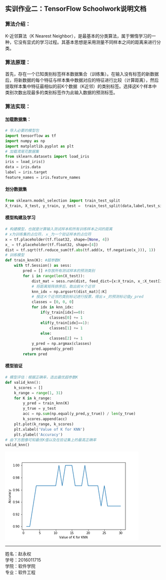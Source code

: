 ## 实训作业二：TensorFlow Schoolwork说明文档

### 算法介绍：

K-近邻算法（K Nearest Neighbor），是最基本的分类算法，属于懒惰学习的一种，它没有显式的学习过程。其基本思想是采用测量不同样本之间的距离来进行分类。 

### 算法原理：

首先，存在一个已知类别标签样本数据集合（训练集）。在输入没有标签的新数据后，将新数据的每个特征与样本集中数据对应的特征进行比较（计算距离），然后提取样本集中特征最相似的前K个数据（K近邻）的类别标签。选择这K个样本中类别次数出现最多的类别标签作为此输入数据的预测标签。 

### 算法实现：

#### 加载数据集：

```python
# 导入必要的模型包
import tensorflow as tf
import numpy as np
import matplotlib.pyplot as plt
# 加载鸢尾花数据集
from sklearn.datasets import load_iris
iris = load_iris()
data = iris.data
label = iris.target
feature_names = iris.feature_names
```

#### 划分数据集

```python
from sklearn.model_selection import train_test_split
X_train, X_test, y_train, y_test =  train_test_split(data,label,test_size=0.2,shuffle=True,random_state=6)          						
```

#### 模型构建及学习
```python
# 构建模型，也就是计算输入测试样本和所有训练样本之间的距离
# x为训练集的占位符，ｘ_为一个验证样本的占位符
x = tf.placeholder(tf.float32, shape=[None, 4])
x_ = tf.placeholder(tf.float32, shape=[4])
dist = tf.sqrt(tf.reduce_sum(tf.abs(tf.add(x, tf.negative(x_))), 1))
# 训练模型
def train_knn(K): #超参数K
    with tf.Session() as sess:
        pred = [] #存放所有测试样本的预测类别
        for i in range(len(X_test)):
            dist_mat = sess.run(dist, feed_dict={x:X_train, x_:X_test[i]})  
            # 将距离矩阵排序后，取出前Ｋ个近邻
            knn_idx = np.argsort(dist_mat)[:K]       
            # 按这Ｋ个近邻的类别标记进行投票，得出ｘ_的预测标记值y_pred
            classes = [0, 0, 0]
            for idx in knn_idx:
                if(y_train[idx]==0):
                    classes[0] += 1
                elif(y_train[idx]==1):
                    classes[1] += 1
                else:
                    classes[2] += 1
            y_pred = np.argmax(classes)
            pred.append(y_pred)
        return pred
```
#### 模型验证

```python
# 模型评估：根据正确率，选出最优超参数K      
def valid_knn():
    k_scores = []
    k_range = range(1, 31)
    for K in k_range:
        y_pred = train_knn(K)
        y_true = y_test
        acc = np.sum(np.equal(y_pred,y_true)) / len(y_true)
        k_scores.append(acc)
    plt.plot(k_range, k_scores)
    plt.xlabel('Value of K for KNN')
    plt.ylabel('Accuracy')   
# 由下方图像可知最优K值以及在验证集上的最高正确率
valid_knn()
```

![acc](https://github.com/m-L-0/18b-zhaoyongquan-2016-715/blob/master/TensorFlow%20Schoolwork/images/acc.png)

------

姓名：赵永权<br>
学号：2016011715<br>
学院：软件学院<br>
专业：软件工程<br>

